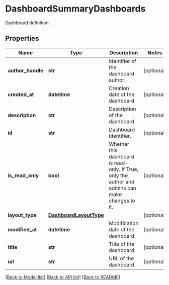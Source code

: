 # DashboardSummaryDashboards

Dashboard definition.
## Properties
Name | Type | Description | Notes
------------ | ------------- | ------------- | -------------
**author_handle** | **str** | Identifier of the dashboard author. | [optional] 
**created_at** | **datetime** | Creation date of the dashboard. | [optional] 
**description** | **str** | Description of the dashboard. | [optional] 
**id** | **str** | Dashboard identifier. | [optional] 
**is_read_only** | **bool** | Whether this dashboard is read-only. If True, only the author and admins can make changes to it. | [optional] 
**layout_type** | [**DashboardLayoutType**](DashboardLayoutType.md) |  | [optional] 
**modified_at** | **datetime** | Modification date of the dashboard. | [optional] 
**title** | **str** | Title of the dashboard. | [optional] 
**url** | **str** | URL of the dashboard. | [optional] 

[[Back to Model list]](README.md#documentation-for-models) [[Back to API list]](README.md#documentation-for-api-endpoints) [[Back to README]](README.md)


